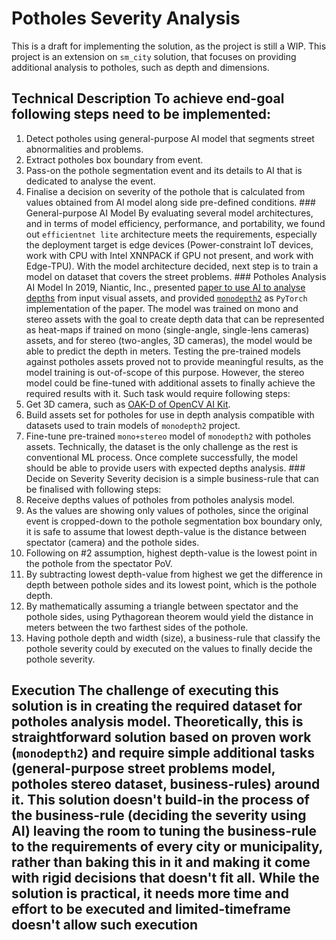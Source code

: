# Potholes Severity Analysis 
 This is a draft for implementing the solution, as the project is still a WIP. This project is an extension on `sm_city` solution, that focuses on providing additional analysis to potholes, such as depth and dimensions. 
## Technical Description To achieve end-goal following steps need to be implemented:
1. Detect potholes using general-purpose AI model that segments street abnormalities and problems.
2. Extract potholes box boundary from event.
3. Pass-on the pothole segmentation event and its details to AI that is dedicated to analyse the event.
4. Finalise a decision on severity of the pothole that is calculated from values obtained from AI model along side pre-defined conditions. ### General-purpose AI Model By evaluating several model architectures, and in terms of model efficiency, performance, and portability, we found out `efficientnet lite` architecture meets the requirements, especially the deployment target is edge devices (Power-constraint IoT devices, work with CPU with Intel XNNPACK if GPU not present, and work with Edge-TPU). With the model architecture decided, next step is to train a model on dataset that covers the street problems. ### Potholes Analysis AI Model In 2019, Niantic, Inc., presented [paper to use AI to analyse depths](https://arxiv.org/abs/1806.01260) from input visual assets, and provided [`monodepth2`](https://github.com/nianticlabs/monodepth2) as `PyTorch` implementation of the paper. The model was trained on mono and stereo assets with the goal to create depth data that can be represented as heat-maps if trained on mono (single-angle, single-lens cameras) assets, and for stereo (two-angles, 3D cameras), the model would be able to predict the depth in meters. Testing the pre-trained models against potholes assets proved not to provide meaningful results, as the model training is out-of-scope of this purpose. However, the stereo model could be fine-tuned with additional assets to finally achieve the required results with it. Such task would require following steps:
1. Get 3D camera, such as [OAK-D of OpenCV AI Kit](https://docs.luxonis.com/projects/hardware/en/latest/pages/BW1098OAK.html).
2. Build assets set for potholes for use in depth analysis compatible with datasets used to train models of `monodepth2` project.
3. Fine-tune pre-trained `mono+stereo` model of `monodepth2` with potholes assets. Technically, the dataset is the only challenge as the rest is conventional ML process. Once complete successfully, the model should be able to provide users with expected depths analysis. ### Decide on Severity Severity decision is a simple business-rule that can be finalised with following steps:
1. Receive depths values of potholes from potholes analysis model.
2. As the values are showing only values of potholes, since the original event is cropped-down to the pothole segmentation box boundary only, it is safe to assume that lowest depth-value is the distance between spectator (camera) and the pothole sides.
3. Following on #2 assumption, highest depth-value is the lowest point in the pothole from the spectator PoV.
4. By subtracting lowest depth-value from highest we get the difference in depth between pothole sides and its lowest point, which is the pothole depth.
5. By mathematically assuming a triangle between spectator and the pothole sides, using Pythagorean theorem would yield the distance in meters between the two farthest sides of the pothole.
6. Having pothole depth and width (size), a business-rule that classify the pothole severity could by executed on the values to finally decide the pothole severity. 
## Execution The challenge of executing this solution is in creating the required dataset for potholes analysis model. Theoretically, this is straightforward solution based on proven work (`monodepth2`) and require simple additional tasks (general-purpose street problems model, potholes stereo dataset, business-rules) around it. This solution doesn't build-in the process of the business-rule (deciding the severity using AI) leaving the room to tuning the business-rule to the requirements of every city or municipality, rather than baking this in it and making it come with rigid decisions that doesn't fit all. While the solution is practical, it needs more time and effort to be executed and limited-timeframe doesn't allow such execution